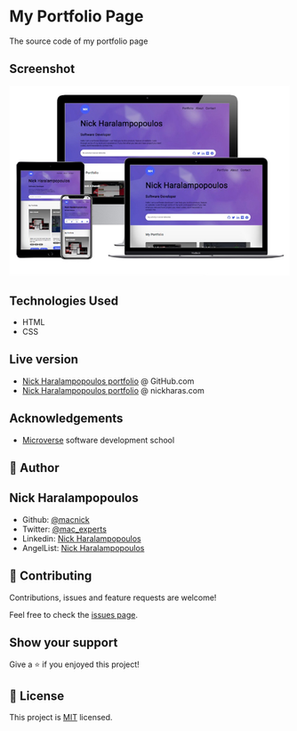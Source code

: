 # My Portfolio Page

The source code of my portfolio page

## Screenshot

<p align="center">
<img src="images/sh-01.jpg">
</p>

## Technologies Used

- HTML
- CSS

## Live version

- [Nick Haralampopoulos portfolio](https://macnick.github.io/portfolio/) @ GitHub.com
- [Nick Haralampopoulos portfolio](https://nickharas.com/portfolio/) @ nickharas.com

## Acknowledgements

- [Microverse](https://www.microverse.org) software development school

## 👤 Author

## Nick Haralampopoulos

- Github: [@macnick](https://github.com/macnick)
- Twitter: [@mac_experts](https://twitter.com/mac_experts)
- Linkedin: [Nick Haralampopoulos](https://www.linkedin.com/in/nick-haralampopoulos/)
- AngelList: [Nick Haralampopoulos](https://angel.co/u/nick-haralampopoulos)

## 🤝 Contributing

Contributions, issues and feature requests are welcome!

Feel free to check the [issues page](https://github.com/macnick/portfolio/issues).

## Show your support

Give a ⭐️ if you enjoyed this project!

## 📝 License

This project is [MIT](lic.url) licensed.
